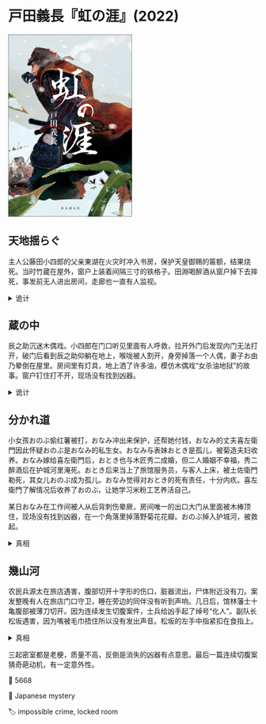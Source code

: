 # 戸田義長『虹の涯』(2022)

<img src=images/2022_cover.jpg width=250/>

## 天地揺らぐ

主人公藤田小四郎的父亲東湖在火灾时冲入书房，保护天皇御赐的匾额，结果烧死。当时竹蔵在屋外，窗户上装着间隔三寸的铁格子。田淵喝醉酒从窗户掉下去摔死，事发前无人进出房间，走廊也一直有人监视。

<details><summary>诡计</summary>
<img src=images/2022_fork.jpg width=100/>

竹蔵用Y形叉子（如图）从窗户格子伸进去，把東湖固定在墙上。東湖手里拿着牌匾，宁死不肯把它放在地上的火灾灰烬中，因为没法腾出手而被活活烧死。田淵从窗户探出身子拿外面叵罗里的食物，竿子弯曲将其拽下来摔死。
</details>

## 蔵の中

辰之助沉迷木偶戏。小四郎在门口听见里面有人呼救，拉开外门后发现内门无法打开，破门后看到辰之助仰躺在地上，喉咙被人割开，身旁掉落一个人偶，妻子お由乃晕倒在屋里。房间里有灯具，地上洒了许多油，模仿木偶戏“女杀油地狱”的故事。窗户钉住打不开，现场没有找到凶器。

<details><summary>诡计</summary>
清兵衛通知秋山说小四郎要来矢田村 秋山于是计划陷害小四郎
清兵衛骗辰之助表演木偶戏，趁其不备将其割喉。お由乃把尸体搬到门口，顶住内门，打翻油桶是为了方便移动尸体。凶器是一把金刚石小刀，藏在灯油盘的油中，因为和油的折射率相同，所以没有反射，从外侧看不见。洒油的另一个目的是为了转移对灯油盘的注意力。
</details>

## 分かれ道

小女孩おのぶ偷红薯被打，おなみ冲出来保护，还帮她付钱，おなみ的丈夫喜左衛門因此怀疑おのぶ是おなみ的私生女。おなみ与表妹おとき是孤儿，被菊造夫妇收养。おなみ嫁给喜左衛門后，おとき也与木匠秀二成婚，但二人婚姻不幸福，秀二醉酒后在护城河里淹死。おとき后来当上了旅馆服务员，与客人上床，被土佐衛門勒死，其女儿おのぶ成为孤儿。おなみ觉得对おとき的死有责任，十分内疚。喜左衛門了解情况后收养了おのぶ，让她学习米粉工艺养活自己。

某日おなみ在工作间被人从后背刺伤晕厥，房间唯一的出口大门从里面被木棒顶住，现场没有找到凶器，在一个角落里掉落野菊花花瓣。おのぶ掉入护城河，被救起。

<details><summary>真相</summary>
おのぶ住所有菊花，粘在她身上。おのぶ用米粉做了十二生肖蛇的工艺品，拿给おなみ看，おなみ给出批评，说她要更加努力才能被收养，二人由此发生口角。おのぶ用工艺品刺伤，おなみ为了保护おのぶ让她快走，并且不要告诉别人自己来过。おなみ烧掉米粉凶器，从内侧锁门后晕倒。
</details>

## 幾山河

农民兵源太在旅店遇害，腹部切开十字形的伤口，脏器流出，尸体附近没有刀。案发整晚有人在旅店门口守卫，睡在旁边的同伴没有听到声响。几日后，馆林藩士十亀腹部被薄刀切开。因为连续发生切腹案件，士兵给凶手起了绰号“化人”。副队长松坂遇害，因为嘴被毛巾捂住所以没有发出声音。松坂的左手中指紧扣在食指上。

<details><summary>真相</summary>
穂継是“化人”，切开尸体肚子是为了学习西医解剖。前二人是死后解剖，第三人是杀人后解剖。松坂临死前做出X手势，代表穂継的家徽“千木紋”。穂継把手术刀藏在雪里，拿出来的时候太冷了粘在手上，撕破皮肤。
</details>

三起密室都是老梗，质量不高，反倒是消失的凶器有点意思。最后一篇连续切腹案猜奇葩动机，有一定意外性。

:link: 5668

:file_folder: Japanese mystery

:label: impossible crime, locked room
